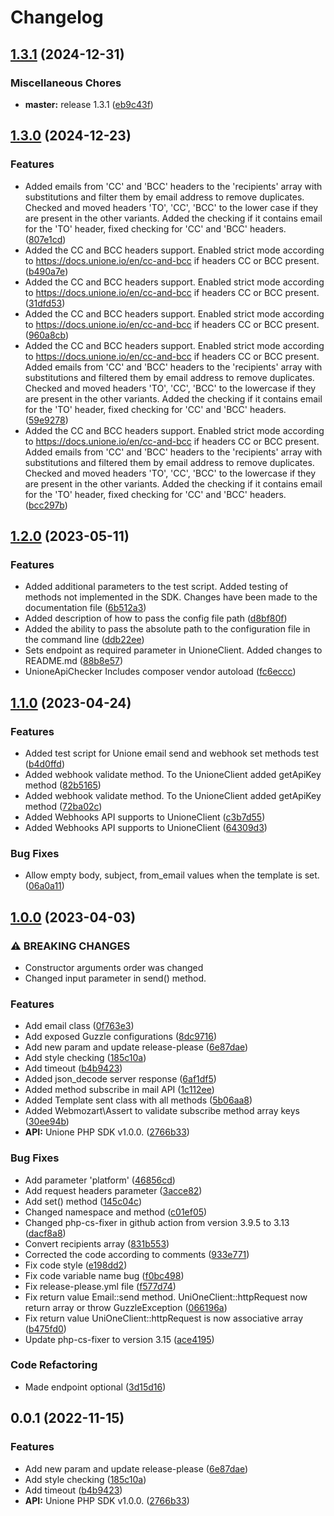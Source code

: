 # Changelog

## [1.3.1](https://github.com/unione-repo/unione-php/compare/v1.3.0...v1.3.1) (2024-12-31)


### Miscellaneous Chores

* **master:** release 1.3.1 ([eb9c43f](https://github.com/unione-repo/unione-php/commit/eb9c43f4327c13d382179d1e01af567e9c353172))

## [1.3.0](https://github.com/unione-repo/unione-php/compare/v1.2.0...v1.3.0) (2024-12-23)


### Features

* Added emails from 'CC' and 'BCC' headers to the 'recipients' array with substitutions and filter them by email address to remove duplicates. Checked and moved headers 'TO', 'CC', 'BCC' to the lower case if they are present in the other variants. Added the checking if it contains email for the 'TO' header, fixed checking for 'CC' and 'BCC' headers. ([807e1cd](https://github.com/unione-repo/unione-php/commit/807e1cd075dafae9fe21ade31c3d68b12d51d954))
* Added the CC and BCC headers support. Enabled strict mode according to https://docs.unione.io/en/cc-and-bcc if headers CC or BCC present. ([b490a7e](https://github.com/unione-repo/unione-php/commit/b490a7e6b07275d3d3200e45c28d58ea4b700237))
* Added the CC and BCC headers support. Enabled strict mode according to https://docs.unione.io/en/cc-and-bcc if headers CC or BCC present. ([31dfd53](https://github.com/unione-repo/unione-php/commit/31dfd534e55230f3cfe60513ca333bf1fcb05cd4))
* Added the CC and BCC headers support. Enabled strict mode according to https://docs.unione.io/en/cc-and-bcc if headers CC or BCC present. ([960a8cb](https://github.com/unione-repo/unione-php/commit/960a8cbda6cf8a16bc8a12f84a73682e797e726b))
* Added the CC and BCC headers support. Enabled strict mode according to https://docs.unione.io/en/cc-and-bcc if headers CC or BCC present. Added emails from 'CC' and 'BCC' headers to the 'recipients' array with substitutions and filtered them by email address to remove duplicates. Checked and moved headers 'TO', 'CC', 'BCC' to the lowercase if they are present in the other variants. Added the checking if it contains email for the 'TO' header, fixed checking for 'CC' and 'BCC' headers. ([59e9278](https://github.com/unione-repo/unione-php/commit/59e92780ffa293d10ff30f68e60d556e4ff87652))
* Added the CC and BCC headers support. Enabled strict mode according to https://docs.unione.io/en/cc-and-bcc if headers CC or BCC present. Added emails from 'CC' and 'BCC' headers to the 'recipients' array with substitutions and filtered them by email address to remove duplicates. Checked and moved headers 'TO', 'CC', 'BCC' to the lowercase if they are present in the other variants. Added the checking if it contains email for the 'TO' header, fixed checking for 'CC' and 'BCC' headers. ([bcc297b](https://github.com/unione-repo/unione-php/commit/bcc297be199136e3096e95ad08684df345032a4e))

## [1.2.0](https://github.com/unione-repo/unione-php/compare/v1.1.0...v1.2.0) (2023-05-11)


### Features

* Added additional parameters to the test script. Added testing of methods not implemented in the SDK. Changes have been made to the documentation file ([6b512a3](https://github.com/unione-repo/unione-php/commit/6b512a335d9d3d288168d4c2e8faf58c278c5378))
* Added description of how to pass the config file path ([d8bf80f](https://github.com/unione-repo/unione-php/commit/d8bf80fd2cfff815f8bab7108cb1e00a68700b1d))
* Added the ability to pass the absolute path to the configuration file in the command line ([ddb22ee](https://github.com/unione-repo/unione-php/commit/ddb22ee4e1a5667d1d37f0e97db61f34e9012aa4))
* Sets endpoint as required parameter in UnioneClient. Added changes to README.md ([88b8e57](https://github.com/unione-repo/unione-php/commit/88b8e5792e8daaca2cb04b0dc556f6dfb7cff640))
* UnioneApiChecker Includes composer vendor autoload ([fc6eccc](https://github.com/unione-repo/unione-php/commit/fc6eccc7de715628a2d059d2f61f654652d5ee05))

## [1.1.0](https://github.com/unione-repo/unione-php/compare/v1.0.0...v1.1.0) (2023-04-24)


### Features

* Added test script for Unione email send and webhook set methods test ([b4d0ffd](https://github.com/unione-repo/unione-php/commit/b4d0ffd6656aba438b6f8b22a5d489ca85f911e4))
* Added webhook validate method. To the UnioneClient added getApiKey method ([82b5165](https://github.com/unione-repo/unione-php/commit/82b51659f70a31379e2c80a43325f35bfff71bad))
* Added webhook validate method. To the UnioneClient added getApiKey method ([72ba02c](https://github.com/unione-repo/unione-php/commit/72ba02cc5553421cbded9c963a6d70b78bfc9f4a))
* Added Webhooks API supports to UnioneClient ([c3b7d55](https://github.com/unione-repo/unione-php/commit/c3b7d554a61ff36ab3bfe87dfd974e98b5f810b0))
* Added Webhooks API supports to UnioneClient ([64309d3](https://github.com/unione-repo/unione-php/commit/64309d375f19bc76026d013bae7161d2d846da55))


### Bug Fixes

* Allow empty body, subject, from_email values when the template is set. ([06a0a11](https://github.com/unione-repo/unione-php/commit/06a0a11ddf1472f3789d3f21cd4ed11c7d68e249))

## [1.0.0](https://github.com/unione-repo/unione-php/compare/v0.0.1...v1.0.0) (2023-04-03)


### ⚠ BREAKING CHANGES

* Constructor arguments order was changed
* Changed input parameter in send() method.

### Features

* Add email class ([0f763e3](https://github.com/unione-repo/unione-php/commit/0f763e33de1296ea27c686b10cb0b0bac9dfe4c4))
* Add exposed Guzzle configurations ([8dc9716](https://github.com/unione-repo/unione-php/commit/8dc971691c08511d15696fba1e6f4b83acbee914))
* Add new param and update release-please ([6e87dae](https://github.com/unione-repo/unione-php/commit/6e87daeb2eca0d0df9ea873d5b654083a154671b))
* Add style checking ([185c10a](https://github.com/unione-repo/unione-php/commit/185c10aa31d57c52c3e12e4beb5b42be2941c0bb))
* Add timeout ([b4b9423](https://github.com/unione-repo/unione-php/commit/b4b9423219e7c54566f8c1d78b940f7a97649d3f))
* Added json_decode server response ([6af1df5](https://github.com/unione-repo/unione-php/commit/6af1df593ba9a4ad4a5a54b5a2fb9b9d98275cd7))
* Added method subscribe in mail API ([1c112ee](https://github.com/unione-repo/unione-php/commit/1c112eec2bc9548a9f1ad81f7e1f6c6d8d507b19))
* Added Template sent class with all methods ([5b06aa8](https://github.com/unione-repo/unione-php/commit/5b06aa8af2b38eff6cb5794f59b6e876c82e8ace))
* Added Webmozart\Assert to validate subscribe method array keys ([30ee94b](https://github.com/unione-repo/unione-php/commit/30ee94b097cd733ac285399ccd32c3774546f8ed))
* **API:** Unione PHP SDK v1.0.0. ([2766b33](https://github.com/unione-repo/unione-php/commit/2766b33bf2458b59405a9ed49b0879fc31418925))


### Bug Fixes

* Add parameter 'platform' ([46856cd](https://github.com/unione-repo/unione-php/commit/46856cd48cfcfae1dda08785c378c79980bac159))
* Add request headers parameter ([3acce82](https://github.com/unione-repo/unione-php/commit/3acce82de2407254a8c47d7ff13590fdcec1697d))
* Add set() method ([145c04c](https://github.com/unione-repo/unione-php/commit/145c04c33d11863c50c352bc1e7d7cc1d9390636))
* Changed namespace and method ([c01ef05](https://github.com/unione-repo/unione-php/commit/c01ef05869964faecff759436ca66979c784e7ef))
* Changed php-cs-fixer in github action from version 3.9.5 to 3.13 ([dacf8a8](https://github.com/unione-repo/unione-php/commit/dacf8a81aacee7aa57708dae803c181fb81d5e14))
* Convert recipients array ([831b553](https://github.com/unione-repo/unione-php/commit/831b553b007e837972a133b29b68a5aa60ab31b4))
* Corrected the code according to comments ([933e771](https://github.com/unione-repo/unione-php/commit/933e7713b7111a81be8b59a86e46795f28779808))
* Fix code style ([e198dd2](https://github.com/unione-repo/unione-php/commit/e198dd24b25e56c07c41fd5fb51cbbfeb6b39d6f))
* Fix code variable name bug ([f0bc498](https://github.com/unione-repo/unione-php/commit/f0bc4986d1ccf2e43f3bfa3c50cef05bcfd1d785))
* Fix release-please.yml file ([f577d74](https://github.com/unione-repo/unione-php/commit/f577d740612c3c5760188707b6f8034ea07fb216))
* Fix return value Email::send method. UniOneClient::httpRequest now return array or throw GuzzleException ([066196a](https://github.com/unione-repo/unione-php/commit/066196a1517887abd1c6e796729f3526201129ae))
* Fix return value UniOneClient::httpRequest is now associative array ([b475fd0](https://github.com/unione-repo/unione-php/commit/b475fd0426eb44eb9e1021954b6f9be2d5037b67))
* Update php-cs-fixer to version 3.15 ([ace4195](https://github.com/unione-repo/unione-php/commit/ace4195709f89207d6c869dc61e2dac22d7d8226))


### Code Refactoring

* Made endpoint optional ([3d15d16](https://github.com/unione-repo/unione-php/commit/3d15d16d055a098def05b206531521167574ac7d))

## 0.0.1 (2022-11-15)


### Features

* Add new param and update release-please ([6e87dae](https://github.com/unione-repo/unione-php/commit/6e87daeb2eca0d0df9ea873d5b654083a154671b))
* Add style checking ([185c10a](https://github.com/unione-repo/unione-php/commit/185c10aa31d57c52c3e12e4beb5b42be2941c0bb))
* Add timeout ([b4b9423](https://github.com/unione-repo/unione-php/commit/b4b9423219e7c54566f8c1d78b940f7a97649d3f))
* **API:** Unione PHP SDK v1.0.0. ([2766b33](https://github.com/unione-repo/unione-php/commit/2766b33bf2458b59405a9ed49b0879fc31418925))
